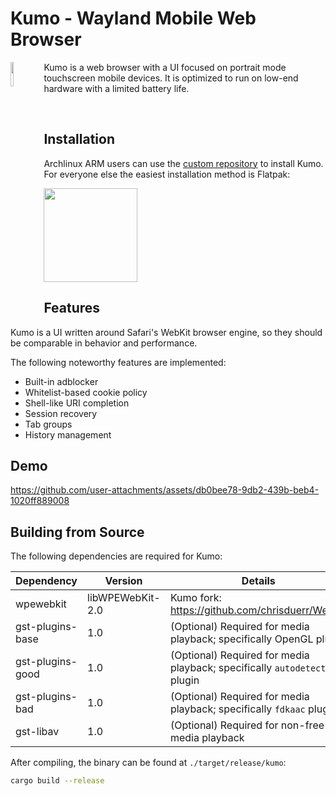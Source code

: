 # Kumo - Wayland Mobile Web Browser

<p>
  <img src="./logo.svg" width="10%" align="left">

  Kumo is a web browser with a UI focused on portrait mode touchscreen mobile
  devices. It is optimized to run on low-end hardware with a limited battery life.

  <br clear="align"/>
</p>

## Installation

Archlinux ARM users can use the [custom repository] to install Kumo. For
everyone else the easiest installation method is Flatpak:

<a href="https://flathub.org/apps/details/org.catacombing.kumo">
  <img src="https://flathub.org/api/badge?svg&locale=en&dark" width="150px" />
</a>

[custom repository]: https://catacombing.org/catacomb/aarch64/

## Features

Kumo is a UI written around Safari's WebKit browser engine, so they should be
comparable in behavior and performance.

The following noteworthy features are implemented:

 - Built-in adblocker
 - Whitelist-based cookie policy
 - Shell-like URI completion
 - Session recovery
 - Tab groups
 - History management

## Demo

https://github.com/user-attachments/assets/db0bee78-9db2-439b-beb4-1020ff889008

## Building from Source

The following dependencies are required for Kumo:

| Dependency        | Version          | Details                                                                  |
| ----------------- | ---------------- | ------------------------------------------------------------------------ |
| wpewebkit         | libWPEWebKit-2.0 | Kumo fork: https://github.com/chrisduerr/WebKit                          |
| gst-plugins-base  | 1.0              | (Optional) Required for media playback; specifically OpenGL plugin       |
| gst-plugins-good  | 1.0              | (Optional) Required for media playback; specifically `autodetect` plugin |
| gst-plugins-bad   | 1.0              | (Optional) Required for media playback; specifically `fdkaac` plugin     |
| gst-libav         | 1.0              | (Optional) Required for non-free media playback                          |

After compiling, the binary can be found at `./target/release/kumo`:

```sh
cargo build --release
```
